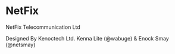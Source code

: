 # NetFix
 NetFix Telecommunication Ltd
 
Designed By Kenoctech Ltd.
Kenna Lite (@wabuge) 
& Enock Smay (@netsmay)
